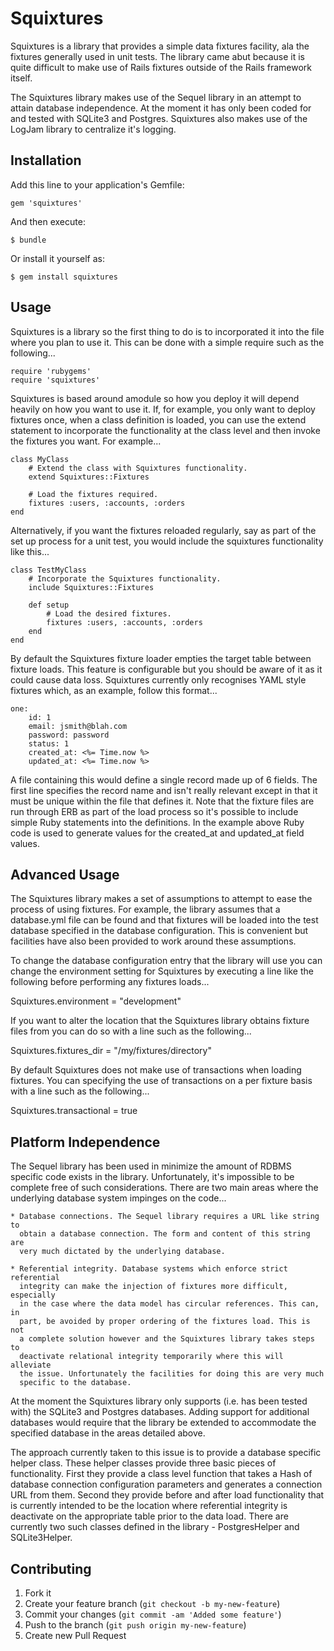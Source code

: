 # Squixtures

Squixtures is a library that provides a simple data fixtures facility, ala
the fixtures generally used in unit tests. The library came abut because it
is quite difficult to make use of Rails fixtures outside of the Rails
framework itself.

The Squixtures library makes use of the Sequel library in an attempt to
attain database independence. At the moment it has only been coded for and
tested with SQLite3 and Postgres. Squixtures also makes use of the LogJam
library to centralize it's logging.

## Installation

Add this line to your application's Gemfile:

    gem 'squixtures'

And then execute:

    $ bundle

Or install it yourself as:

    $ gem install squixtures

## Usage

Squixtures is a library so the first thing to do is to incorporated it
into the file where you plan to use it. This can be done with a simple
require such as the following...

    require 'rubygems'
    require 'squixtures'

Squixtures is based around amodule so how you deploy it will depend heavily
on how you want to use it. If, for example, you only want to deploy fixtures
once, when a class definition is loaded, you can use the extend statement
to incorporate the functionality at the class level and then invoke the
fixtures you want. For example...

    class MyClass
        # Extend the class with Squixtures functionality.
        extend Squixtures::Fixtures

        # Load the fixtures required.
        fixtures :users, :accounts, :orders
    end

Alternatively, if you want the fixtures reloaded regularly, say as part of
the set up process for a unit test, you would include the squixtures
functionality like this...

    class TestMyClass
        # Incorporate the Squixtures functionality.
        include Squixtures::Fixtures

        def setup
            # Load the desired fixtures.
            fixtures :users, :accounts, :orders
        end
    end

By default the Squixtures fixture loader empties the target table between
fixture loads. This feature is configurable but you should be aware of it
as it could cause data loss. Squixtures currently only recognises YAML
style fixtures which, as an example, follow this format...

    one:
        id: 1
        email: jsmith@blah.com
        password: password
        status: 1
        created_at: <%= Time.now %>
        updated_at: <%= Time.now %>

A file containing this would define a single record made up of 6 fields.
The first line specifies the record name and isn't really relevant except
in that it must be unique within the file that defines it. Note that the
fixture files are run through ERB as part of the load process so it's
possible to include simple Ruby statements into the definitions. In the
example above Ruby code is used to generate values for the created_at
and updated_at field values.

## Advanced Usage
The Squixtures library makes a set of assumptions to attempt to ease the
process of using fixtures. For example, the library assumes that a database.yml
file can be found and that fixtures will be loaded into the test database
specified in the database configuration. This is convenient but facilities
have also been provided to work around these assumptions.

To change the database configuration entry that the library will use you can
change the environment setting for Squixtures by executing a line like the
following before performing any fixtures loads...

   Squixtures.environment = "development"

If you want to alter the location that the Squixtures library obtains fixture
files from you can do so with a line such as the following...

   Squixtures.fixtures_dir = "/my/fixtures/directory"

By default Squixtures does not make use of transactions when loading fixtures.
You can specifying the use of transactions on a per fixture basis with a line
such as the following...

   Squixtures.transactional = true

## Platform Independence
The Sequel library has been used in minimize the amount of RDBMS specific code
exists in the library. Unfortunately, it's impossible to be complete free of
such considerations. There are two main areas where the underlying database
system impinges on the code...

    * Database connections. The Sequel library requires a URL like string to
      obtain a database connection. The form and content of this string are
      very much dictated by the underlying database.

    * Referential integrity. Database systems which enforce strict referential
      integrity can make the injection of fixtures more difficult, especially
      in the case where the data model has circular references. This can, in
      part, be avoided by proper ordering of the fixtures load. This is not
      a complete solution however and the Squixtures library takes steps to
      deactivate relational integrity temporarily where this will alleviate
      the issue. Unfortunately the facilities for doing this are very much
      specific to the database.

At the moment the Squixtures library only supports (i.e. has been tested with)
the SQLite3 and Postgres databases. Adding support for additional databases
would require that the library be extended to accommodate the specified database
in the areas detailed above.

The approach currently taken to this issue is to provide a database specific
helper class. These helper classes provide three basic pieces of functionality.
First they provide a class level function that takes a Hash of database
connection configuration parameters and generates a connection URL from them.
Second they provide before and after load functionality that is currently
intended to be the location where referential integrity is deactivate on the
appropriate table prior to the data load. There are currently two such classes
defined in the library - PostgresHelper and SQLite3Helper.

## Contributing

1. Fork it
2. Create your feature branch (`git checkout -b my-new-feature`)
3. Commit your changes (`git commit -am 'Added some feature'`)
4. Push to the branch (`git push origin my-new-feature`)
5. Create new Pull Request
